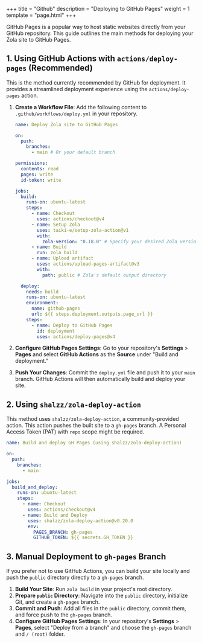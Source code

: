 +++
title = "Github"
description = "Deploying to GitHub Pages"
weight = 1
template = "page.html"
+++

GitHub Pages is a popular way to host static websites directly from your GitHub repository. This guide outlines the main methods for deploying your Zola site to GitHub Pages.

## 1. Using GitHub Actions with `actions/deploy-pages` (Recommended)

This is the method currently recommended by GitHub for deployment. It provides a streamlined deployment experience using the `actions/deploy-pages` action.

1.  **Create a Workflow File**: Add the following content to `.github/workflows/deploy.yml` in your repository.

    ```yaml
    name: Deploy Zola site to GitHub Pages

    on:
      push:
        branches:
          - main # Or your default branch

    permissions:
      contents: read
      pages: write
      id-token: write

    jobs:
      build:
        runs-on: ubuntu-latest
        steps:
          - name: Checkout
            uses: actions/checkout@v4
          - name: Setup Zola
            uses: taiki-e/setup-zola-action@v1
            with:
              zola-version: "0.18.0" # Specify your desired Zola version, or "latest"
          - name: Build
            run: zola build
          - name: Upload artifact
            uses: actions/upload-pages-artifact@v3
            with:
              path: public # Zola's default output directory

      deploy:
        needs: build
        runs-on: ubuntu-latest
        environment:
          name: github-pages
          url: ${{ steps.deployment.outputs.page_url }}
        steps:
          - name: Deploy to GitHub Pages
            id: deployment
            uses: actions/deploy-pages@v4
    ```

2.  **Configure GitHub Pages Settings**: Go to your repository's **Settings** > **Pages** and select **GitHub Actions** as the **Source** under "Build and deployment."

3.  **Push Your Changes**: Commit the `deploy.yml` file and push it to your `main` branch. GitHub Actions will then automatically build and deploy your site.

## 2. Using `shalzz/zola-deploy-action`

This method uses `shalzz/zola-deploy-action`, a community-provided action. This action pushes the built site to a `gh-pages` branch. A Personal Access Token (PAT) with `repo` scope might be required.

```yaml
name: Build and deploy GH Pages (using shalzz/zola-deploy-action)

on:
  push:
    branches:
      - main

jobs:
  build_and_deploy:
    runs-on: ubuntu-latest
    steps:
      - name: Checkout
        uses: actions/checkout@v4
      - name: Build and Deploy
        uses: shalzz/zola-deploy-action@v0.20.0
        env:
          PAGES_BRANCH: gh-pages
          GITHUB_TOKEN: ${{ secrets.GH_TOKEN }}
```

## 3. Manual Deployment to `gh-pages` Branch

If you prefer not to use GitHub Actions, you can build your site locally and push the `public` directory directly to a `gh-pages` branch.

1.  **Build Your Site**: Run `zola build` in your project's root directory.
2.  **Prepare `public` Directory**: Navigate into the `public` directory, initialize Git, and create a `gh-pages` branch.
3.  **Commit and Push**: Add all files in the `public` directory, commit them, and force push to the `gh-pages` branch.
4.  **Configure GitHub Pages Settings**: In your repository's **Settings** > **Pages**, select "Deploy from a branch" and choose the `gh-pages` branch and `/ (root)` folder.
